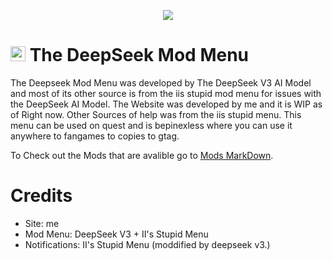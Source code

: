 

<p align="center">
  <a href="#"><img src="https://cdn.deepseek.com/chat/icon.png"></a>
</p>

# <img src="https://cdn.deepseek.com/chat/icon.png" width="24" height="24" alt="Deepseek" /> The DeepSeek Mod Menu

The Deepseek Mod Menu was developed by The DeepSeek V3 AI Model and most of its other source is from the iis stupid mod menu for issues with the DeepSeek AI Model. The Website was developed by me and it is WIP as of Right now. Other Sources of help was from the iis stupid menu. This menu can be used on quest and is bepinexless where you can use it anywhere to fangames to copies to gtag.

To Check out the Mods that are avalible go to [Mods MarkDown](Mods.md).


# Credits
+ Site: me
+ Mod Menu: DeepSeek V3 + II's Stupid Menu
+ Notifications: II's Stupid Menu (moddified by deepseek v3.)
